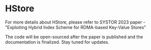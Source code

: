 # HStore
For more details about HStore, please refer to SYSTOR 2023 paper - "Exploiting Hybrid Index Scheme for RDMA-based Key-Value Stores"

The code will be open-sourced after the paper is published and the documentation is finalized. Stay tuned for updates.

